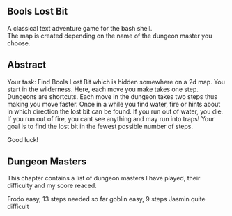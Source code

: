 Bools Lost Bit
--------------
A classical text adventure game for the bash shell.  
The map is created depending on the name of the dungeon master you choose. 

Abstract
--------
Your task: Find Bools Lost Bit which is hidden somewhere on a 2d map. You start in the wilderness.
Here, each move you make takes one step. Dungeons are shortcuts. Each move in the dungeon takes
two steps thus making  you move faster. Once in a while you find water, fire or hints about in which 
direction the lost bit can be found. If you run out of water, you die. If you run out of fire, you
cant see anything and may run into traps! Your goal is to find the lost bit in the fewest possible
number of steps.

Good luck! 

Dungeon Masters
---------------
This chapter contains a list of dungeon masters I have played, their difficulty and my score reaced. 

Frodo	     easy, 13 steps needed so far
goblin	     easy, 9 steps
Jasmin	     quite difficult

